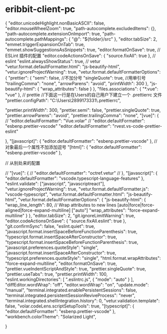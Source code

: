 # eribbit-client-pc

{
  "editor.unicodeHighlight.nonBasicASCII": false,
  "editor.mouseWheelZoom": true,
  "path-autocomplete.excludedItems": {},
  "path-autocomplete.extensionOnImport": true,
  "path-autocomplete.pathMappings": {
    "@": "${folder}/src"
  },
  "editor.tabSize": 2,
  "emmet.triggerExpansionOnTab": true,
  "emmet.showSuggestionsAsSnippets": true,
  "editor.formatOnSave": true,
  // ESLint 插件的配置
  "editor.codeActionsOnSave": {
    "source.fixAll": true
  },
  // eslint
  "eslint.alwaysShowStatus": true,
  // vetur
  "vetur.format.defaultFormatter.html": "js-beautify-html",
  "vetur.ignoreProjectWarning": true,
  "vetur.format.defaultFormatterOptions": {
    "prettier": {
      "semi": false, //不加分号
      "singleQuote": true, //用单引号
      "trailingComma": "none",
      "arrowParens": "avoid",
      "printWidth": 300
    },
    "js-beautify-html": {
      "wrap_attributes": false
    }
  },
  "files.associations": {
    "*.vue": "vue"
  },
  // prettie
  //下面这一行是在Users的自己用户下建立一个 .prettierrc 文件
  "prettier.configPath": "C:\\Users\\2899173331\\.prettierrc",

  "prettier.printWidth": 300,
  "prettier.semi": false,
  "prettier.singleQuote": true,
  "prettier.arrowParens": "avoid",
  "prettier.trailingComma": "none",
  "[vue]": {
    //   "editor.defaultFormatter": "Vue.volar"
    // "editor.defaultFormatter": "esbenp.prettier-vscode"
    "editor.defaultFormatter": "rvest.vs-code-prettier-eslint"

  },
  "[javascript]": {
    "editor.defaultFormatter": "esbenp.prettier-vscode"
  }, // 对象最后一个属性不加添加逗号
  "[html]": {
    "editor.defaultFormatter": "esbenp.prettier-vscode"
  },

  // 从别处来的配置

  // "[vue]": {
  //   "editor.defaultFormatter": "octref.vetur"
  // },
  "[javascript]": {
    "editor.defaultFormatter": "vscode.typescript-language-features"
  },
  "eslint.validate": ["javascript", "javascriptreact"],
  "vetur.ignoreProjectWarning": true,
  "vetur.format.defaultFormatter.js": "vscode-typescript",
  "vetur.format.defaultFormatter.html": "js-beautify-html",
  "vetur.format.defaultFormatterOptions": {
    "js-beautify-html": {
      "wrap_line_length": 80,
      // Wrap attributes to new lines [auto|force|force-aligned|force-expand-multiline] ["auto"]
      "wrap_attributes": "force-expand-multiline"
    }
  },
  "editor.tabSize": 2,
  "git.ignoreLimitWarning": true,
  "editor.codeActionsOnSave": {
    "source.fixAll.eslint": true
  },
  "git.confirmSync": false,
  "eslint.quiet": true,
  "javascript.format.insertSpaceBeforeFunctionParenthesis": true,
  "typescript.format.insertSpaceAfterConstructor": true,
  "typescript.format.insertSpaceBeforeFunctionParenthesis": true,
  "javascript.preferences.quoteStyle": "single",
  "javascript.format.insertSpaceAfterConstructor": true,
  "typescript.preferences.quoteStyle": "single",
  "html.format.wrapAttributes": "force-expand-multiline",
  "editor.formatOnSave": true,
  "prettier.vueIndentScriptAndStyle": true,
  "prettier.singleQuote": true,
  "prettier.useTabs": true,
  "prettier.printWidth": 100,
  "eslint.workingDirectories": [
    ".eslintrc.js",
    {
      "mode": "auto"
    }
  ],
  "diffEditor.wordWrap": "off",
  "editor.wordWrap": "on",
  "update.mode": "manual",
  "terminal.integrated.enablePersistentSessions": false,
  "terminal.integrated.persistentSessionReviveProcess": "never",
  "terminal.integrated.shellIntegration.history": 0,
  "vetur.validation.template": false,
  "volar.codeLens.scriptSetupTools": true,
  "[typescript]": {
    "editor.defaultFormatter": "esbenp.prettier-vscode"
  },
  "workbench.colorTheme": "Solarized Light",

}

